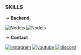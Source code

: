 <h3> SKILLS </h3>

-> **Backend**

  <img src = "https://img.shields.io/badge/node.js-6DA55F?style=for-the-badge&logo=node.js&logoColor=white" alt = "Nodejs" />
  <img src = "https://img.shields.io/badge/node.js-6DA55F?style=for-the-badge&logo=node.js&logoColor=white" alt = "Nodejs" />
  
-> **Contact**

<a href="https://instagram.com/realnaith"><img src="https://img.shields.io/static/v1?style=for-the-badge&message=Instagram&color=E4405F&logo=Instagram&logoColor=FFFFFF&label=" alt="instagram"></a>
<a href="https://www.youtube.com/channel/UCMPD5W38BoD6xahW7_vWDlg"><img src="https://img.shields.io/static/v1?style=for-the-badge&message=YouTube&color=FF0000&logo=YouTube&logoColor=FFFFFF&label=" alt="youtube"></a>
<a href="https://discord.gg/rs4VfrUghT"><img src="https://img.shields.io/static/v1?style=for-the-badge&message=Discord&color=5865F2&logo=Discord&logoColor=FFFFFF&label=" alt="discord"></a>

</div>
